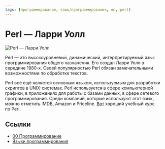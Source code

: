```yaml
---
tags: [программирование, язык/программирования, яп, perl]
---
```

# Perl — Ларри Уолл

![Perl — Ларри Уолл](../assets/Perl%20-%20%D0%9B%D0%B0%D1%80%D1%80%D0%B8%20%D0%A3%D0%BE%D0%BB%D0%BB.jpg)

Perl — это высокоуровневый, динамический, интерпретируемый язык программирования общего назначения. Его создал Ларри Уолл в середине 1980-х. Своей популярностью Perl обязан замечательными возможностями по обработке текстов.  
  
Perl всё ещё является основным языком, используемым для разработки скриптов в UNIX-системах. Perl используется в сфере компьютерной графики, в приложениях для работы с базами данных, в сфере сетевого программирования. Среди компаний, которые используют этот язык, можно отметить IMDB, Amazon и Priceline. [Вот](https://www.onlinefreecourse.net/perl-programming-for-beginners-udemy-free-download/) хороший учебный курс по Perl.

## Ссылки

- [00 Программирование](00%20%D0%9F%D1%80%D0%BE%D0%B3%D1%80%D0%B0%D0%BC%D0%BC%D0%B8%D1%80%D0%BE%D0%B2%D0%B0%D0%BD%D0%B8%D0%B5.md)
- [Языки программирования](%D0%AF%D0%B7%D1%8B%D0%BA%D0%B8%20%D0%BF%D1%80%D0%BE%D0%B3%D1%80%D0%B0%D0%BC%D0%BC%D0%B8%D1%80%D0%BE%D0%B2%D0%B0%D0%BD%D0%B8%D1%8F.md)
